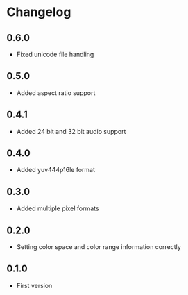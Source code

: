 # Changelog
## 0.6.0
- Fixed unicode file handling
## 0.5.0
- Added aspect ratio support
## 0.4.1
- Added 24 bit and 32 bit audio support
## 0.4.0
- Added yuv444p16le format
## 0.3.0
- Added multiple pixel formats
## 0.2.0
- Setting color space and color range information correctly
## 0.1.0
- First version
